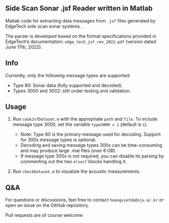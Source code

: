 ## Side Scan Sonar .jsf Reader written in Matlab

Matlab code for extracting data messages from ```.jsf``` files generated by EdgeTech side scan sonar systems.

The parser is developed based on the format specifications provided in EdgeTech’s documentation: ```edge_tech_jsf_rev_2022.pdf``` (version dated June 17th, 2022).

## Info
Currently, only the following message types are supported:
- Type 80: Sonar data (fully supported and decoded).
- Types 3000 and 3002: still under testing and validation.


## Usage
1. Run ```cookJsfDataset.m``` with the appropriate ```path``` and ```file```. To include message type 3000, set the variable ```type3000 = 1``` (default is ```1```).
    - Note: Type 80 is the primary message used for decoding. Support for 300x message types is optional.
    - Decoding and saving message types 300x can be time-consuming and may produce large .mat files (over 6 GB).
    - If message type 300x is not required, you can disable its parsing by commenting out the two ```elseif``` blocks handling it.
    
2. Run ```checkDataset.m``` to visualize the acoustic measurements.

## Q&A
For questions or discussions, feel free to contact ```hoangvietdo@sju.ac.kr``` or open an issue on the GitHub repository.

Pull requests are of course welcome.
